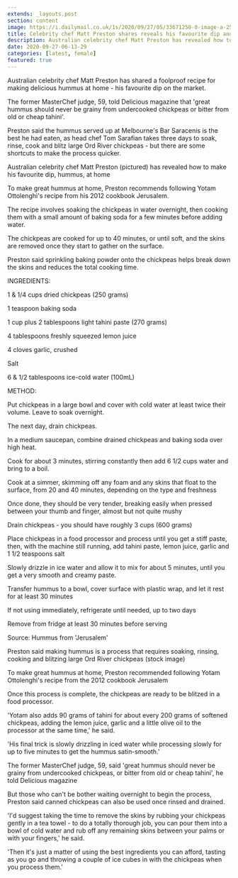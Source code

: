 ```yaml
---
extends: _layouts.post
section: content
image: https://i.dailymail.co.uk/1s/2020/09/27/05/33671250-0-image-a-25_1601181333597.jpg 
title: Celebrity chef Matt Preston shares reveals his favourite dip and the top recipe to try at home 
description: Australian celebrity chef Matt Preston has revealed how to make his favourite dip, hummus, at home. The process can take up to three days to complete but there are some shortcuts. 
date: 2020-09-27-06-13-29 
categories: [latest, female] 
featured: true 
--- 
```

Australian celebrity chef Matt Preston has shared a foolproof recipe for making delicious hummus at home - his favourite dip on the market. 

The former MasterChef judge, 59, told Delicious magazine that 'great hummus should never be grainy from undercooked chickpeas or bitter from old or cheap tahini'.

Preston said the hummus served up at Melbourne's Bar Saracenis is the best he had eaten, as head chef Tom Sarafian takes three days to soak, rinse, cook and blitz large Ord River chickpeas - but there are some shortcuts to make the process quicker. 

Australian celebrity chef Matt Preston (pictured) has revealed how to make his favourite dip, hummus, at home

To make great hummus at home, Preston recommends following Yotam Ottolenghi's recipe from his 2012 cookbook Jerusalem.

The recipe involves soaking the chickpeas in water overnight, then cooking them with a small amount of baking soda for a few minutes before adding water.

The chickpeas are cooked for up to 40 minutes, or until soft, and the skins are removed once they start to gather on the surface.

Preston said sprinkling baking powder onto the chickpeas helps break down the skins and reduces the total cooking time.

INGREDIENTS: 

1 & 1/4 cups dried chickpeas (250 grams)

1 teaspoon baking soda

1 cup plus 2 tablespoons light tahini paste (270 grams)

4 tablespoons freshly squeezed lemon juice

4 cloves garlic, crushed

Salt 

6 & 1/2 tablespoons ice-cold water (100mL)

METHOD:  

Put chickpeas in a large bowl and cover with cold water at least twice their volume. Leave to soak overnight.

The next day, drain chickpeas. 

In a medium saucepan, combine drained chickpeas and baking soda over high heat. 

Cook for about 3 minutes, stirring constantly then add 6 1/2 cups water and bring to a boil. 

Cook at a simmer, skimming off any foam and any skins that float to the surface, from 20 and 40 minutes, depending on the type and freshness 

Once done, they should be very tender, breaking easily when pressed between your thumb and finger, almost but not quite mushy

Drain chickpeas - you should have roughly 3 cups (600 grams) 

Place chickpeas in a food processor and process until you get a stiff paste, then, with the machine still running, add tahini paste, lemon juice, garlic and 1 1/2 teaspoons salt

Slowly drizzle in ice water and allow it to mix for about 5 minutes, until you get a very smooth and creamy paste.

Transfer hummus to a bowl, cover surface with plastic wrap, and let it rest for at least 30 minutes 

If not using immediately, refrigerate until needed, up to two days 

Remove from fridge at least 30 minutes before serving

Source: Hummus from 'Jerusalem'

Preston said making hummus is a process that requires soaking, rinsing, cooking and blitzing large Ord River chickpeas (stock image)

To make great hummus at home, Preston recommended following Yotam Ottolenghi's recipe from the 2012 cookbook Jerusalem

Once this process is complete, the chickpeas are ready to be blitzed in a food processor.

'Yotam also adds 90 grams of tahini for about every 200 grams of softened chickpeas, adding the lemon juice, garlic and a little olive oil to the processor at the same time,' he said.

'His final trick is slowly drizzling in iced water while processing slowly for up to five minutes to get the hummus satin-smooth.'  

The former MasterChef judge, 59, said 'great hummus should never be grainy from undercooked chickpeas, or bitter from old or cheap tahini', he told Delicious magazine 

But those who can't be bother waiting overnight to begin the process, Preston said canned chickpeas can also be used once rinsed and drained.

'I'd suggest taking the time to remove the skins by rubbing your chickpeas gently in a tea towel - to do a totally thorough job, you can pour them into a bowl of cold water and rub off any remaining skins between your palms or with your fingers,' he said.

'Then it's just a matter of using the best ingredients you can afford, tasting as you go and throwing a couple of ice cubes in with the chickpeas when you process them.'

